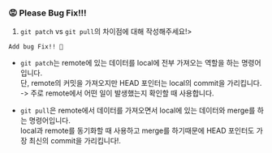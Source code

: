 ### 😡 Please Bug Fix!!!

1. ```git patch``` vs ```git pull```의 차이점에 대해 작성해주세요!>

```Add bug Fix!! 🚀```
- ```git patch```는 remote에 있는 데이터를 local에 전부 가져오는 역할을 하는 명령어입니다. <br>
  단, remote의 커밋을 가져오지만 HEAD 포인터는 local의 commit을 가리킵니다.  <br>
  -> 주로 remote에서 어떤 일이 발생했는지 확인할 때 사용합니다. <br>

- ```git pull```은 remote에서 데이터를 가져오면서 local에 있는 데이터와 merge를 하는 명령어입니다.<br>
  local과 remote를 동기화할 때 사용하고 merge를 하기때문에 HEAD 포인터도 가장 최신의 commit을 가리킵니다!. <br>

